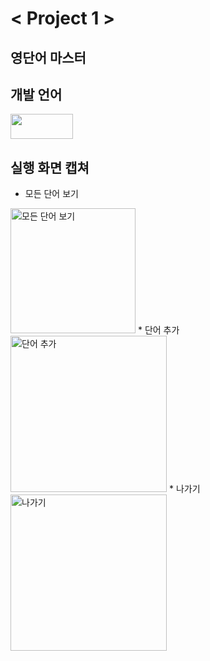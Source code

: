# < Project 1 >

## 영단어 마스터 

## 개발 언어
<div>
<img src="https://img.shields.io/badge/Java-007396?style=flat&logo=OpenJDK&logoColor=white" width="100" height="40"/>  

## 실행 화면 캡쳐

* 모든 단어 보기
<img width="200" alt="모든 단어 보기" src="https://user-images.githubusercontent.com/103119924/188552985-47c4c7a6-266c-451a-871f-91a0fc265a26.png">
* 단어 추가
<img width="250" alt="단어 추가" src="https://user-images.githubusercontent.com/103119924/188553425-f5e0df00-60f9-4377-8313-fcbdfe8006d1.png">
* 나가기
<img width="250" alt="나가기" src="https://user-images.githubusercontent.com/103119924/188553497-b11c42cf-ad95-4655-83af-d0bd48775440.png">

